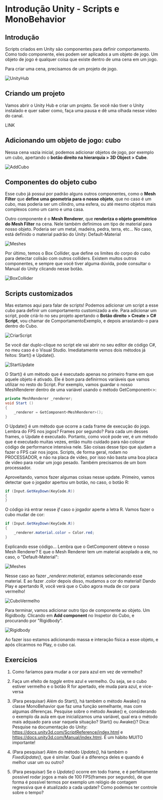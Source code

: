 # Introdução Unity - Scripts e MonoBehavior


## Introdução

Scripts criados em Unity são componentes para definir comportamento. Como todo componente, eles podem ser aplicados a um objeto de jogo. 
Um objeto de jogo é qualquer coisa que existe dentro de uma cena em um jogo.

Para criar uma cena, precisamos de um projeto de jogo. 

![UnityHub](unity_hub.png)

## Criando um projeto

Vamos abrir o Unity Hub e criar um projeto. Se você não tiver o Unity instalado e quer saber como, faça uma pausa e dê uma olhada nesse video do canal. 

LINK

## Adicionando um objeto de jogo: cubo

Nessa cena vazia inicial, podemos adicionar objetos de jogo, por exemplo um cubo, apertando o **botão direito na hierarquia > 3D Object > Cube**.

![AddCubo](adicionar_cubo.png)

## Componentes do objeto cubo

Esse cubo já possui por padrão alguns outros componentes, como o **Mesh Filter** que **define uma geometria para o nosso objeto**, que no caso é um cubo,
mas poderia ser um cilindro, uma esfera, ou até mesmo objetos mais complexos como um carro e uma casa. 

Outro componente é o **Mesh Renderer**, que **renderiza o objeto geométrico do Mesh Filter** na cena. Nele também definimos um tipo de material para nosso objeto. Poderia ser um metal, madeira, pedra, terra, etc... No caso, está definido o material padrão do Unity: Default-Material

![Meshes](meshes.png)

Por último, temos o Box Collider, que define os limites do corpo do cubo para detectar colisão com outros colliders. Existem muitos outros componentes, e sempre que você tiver alguma dúvida, pode consultar o Manual do Unity clicando nesse botão.

![BoxCollider](boxcollider.PNG)


## Scripts customizados

Mas estamos aqui para falar de scripts! Podemos adicionar um script a esse cubo para definir um comportamento customizado a ele. Para adicionar um script, pode criá-lo no seu projeto apertando o **Botão direito > Create > C# Script**, vou chamar de ComportamentoExemplo, e depois arrastando-o para dentro do Cubo.

![CriarScript](criar_script.png)


Se você dar duplo-clique no script ele vai abrir no seu editor de código C#, no meu caso é o Visual Studio. Imediatamente vemos dois métodos já feitos: Start() e Update().

![StartUpdate](start_update.png)


O Start() é um método que é executado apenas no primeiro frame em que aquele objeto é ativado. Ele é bom para definirmos variáveis que vamos utilizar no resto do Script. Por exemplo, vamos guardar o nosso MeshRenderer dentro de uma variável usando o método GetComponent<>:

```cs
private MeshRenderer _renderer;
void Start () 
{
    _renderer = GetComponent<MeshRenderer>();
}
```

O Update() é um método que ocorre a cada frame de execução do jogo. Lembra do FPS nos jogos? Frames por segundo? Para cada um desses frames, o Update é executado. Portanto, como você pode ver, é um método que é executado muitas vezes, então muito cuidado para não colocar código de performance intensiva nele. São coisas desse tipo que ajudam a fazer o FPS cair nos jogos. Scripts, de forma geral, rodam no PROCESSADOR, e não na placa de video, por isso não basta uma boa placa de video para rodar um jogo pesado. Também precisamos de um bom processador.

Aproveitando, vamos fazer algumas coisas nesse update. Primeiro, vamos detectar que o jogador apertou um botão, no caso, o botão R:

```cs
if (Input.GetKeyDown(KeyCode.R))
{
}
```

O código irá entrar nesse *if* caso o jogador aperte a letra R. Vamos fazer o cubo mudar de cor:

```cs
if (Input.GetKeyDown(KeyCode.R))
{
    _renderer.material.color = Color.red;
}
```

Explicando esse código... Lembra que o GetComponent obteve o nosso Mesh Renderer? E que o Mesh Renderer tem um material acoplado a ele, no caso, o "Default-Material":

![Meshes](meshes.png)

Nesse caso ao fazer *_renderer.material*, estamos selecionando esse material. E ao fazer *.color* depois disso, mudamos a cor do material!
Dando Play e apertando R, você verá que o Cubo agora muda de cor para vermelho!

![CuboVermelho](cubo_vermelho.png)



Para terminar, vamos adicionar outro tipo de componente ao objeto. Um Rigidbody. Clicando em **Add component** no Inspetor do Cubo, e procurando por "Rigidbody". 

![Rigidbody](rigidbody.png)

Ao fazer isso estamos adicionando massa e interação física a esse objeto, e após clicarmos no Play, o cubo cai.





## Exercícios

1. Como faríamos para mudar a cor para azul em vez de vermelho?

2. Faça um efeito de *toggle* entre azul e vermelho. Ou seja, se o cubo estiver vermelho e o botão R for apertado, ele muda para azul, e vice-versa

3. (Para pesquisar) Além do Start(), há também o método Awake() na classe MonoBehavior que faz uma função semelhante, mas com algumas diferenças. Pesquise sobre o método Awake() e, considerando o exemplo da aula em que inicializamos uma variável, qual era o método mais adquado para usar naquela situação? Start() ou Awake()? 
Dica: Pesquise na documentação do Unity: https://docs.unity3d.com/ScriptReference/index.html e https://docs.unity3d.com/Manual/index.html. É um hábito MUITO importante!

4. (Para pesquisar) Além do método *Update()*, há também o *FixedUpdate()*, que é similar. Qual é a diferença deles e quando é melhor usar um ou outro?

5. (Para pesquisar) Se o *Update()* ocorre em todo frame, e é perfeitamente possível rodar jogos a mais de 100 FPS(frames por segundo), de que forma é possível termos por exemplo um relógio de contagem regressiva que é atualizado a cada update? Como podemos ter controle sobre o tempo?
